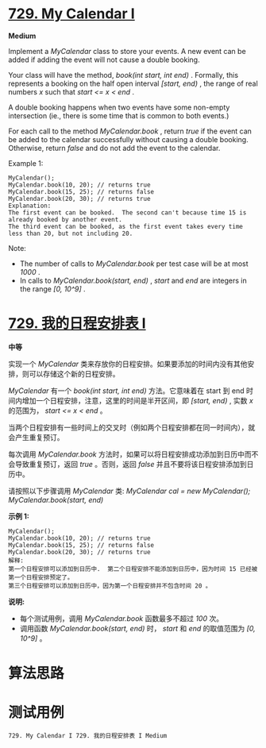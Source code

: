 # [729. My Calendar I][enTitle]

**Medium**

Implement a  *MyCalendar*  class to store your events. A new event can be added if adding the event will not cause a double booking.

Your class will have the method,  *book(int start, int end)* . Formally, this represents a booking on the half open interval  *[start, end)* , the range of real numbers  *x*  such that  *start <= x < end* .

A double booking happens when two events have some non-empty intersection (ie., there is some time that is common to both events.)

For each call to the method  *MyCalendar.book* , return  *true*  if the event can be added to the calendar successfully without causing a double booking. Otherwise, return  *false*  and do not add the event to the calendar.



Example 1:

```
MyCalendar();
MyCalendar.book(10, 20); // returns true
MyCalendar.book(15, 25); // returns false
MyCalendar.book(20, 30); // returns true
Explanation: 
The first event can be booked.  The second can't because time 15 is already booked by another event.
The third event can be booked, as the first event takes every time less than 20, but not including 20.

```



Note:

- The number of calls to  *MyCalendar.book*  per test case will be at most  *1000* . 
- In calls to  *MyCalendar.book(start, end)* ,  *start*  and  *end*  are integers in the range  *[0, 10^9]* .




# [729. 我的日程安排表 I][cnTitle]

**中等**

实现一个  *MyCalendar*  类来存放你的日程安排。如果要添加的时间内没有其他安排，则可以存储这个新的日程安排。

 *MyCalendar*  有一个  *book(int start, int end)* 方法。它意味着在 start 到 end 时间内增加一个日程安排，注意，这里的时间是半开区间，即  *[start, end)* , 实数  *x*  的范围为，  *start <= x < end* 。

当两个日程安排有一些时间上的交叉时（例如两个日程安排都在同一时间内），就会产生重复预订。

每次调用  *MyCalendar.book* 方法时，如果可以将日程安排成功添加到日历中而不会导致重复预订，返回  *true* 。否则，返回  *false*  并且不要将该日程安排添加到日历中。

请按照以下步骤调用  *MyCalendar*  类:  *MyCalendar cal = new MyCalendar();*   *MyCalendar.book(start, end)* 

**示例 1:** 

```
MyCalendar();
MyCalendar.book(10, 20); // returns true
MyCalendar.book(15, 25); // returns false
MyCalendar.book(20, 30); // returns true
解释: 
第一个日程安排可以添加到日历中.  第二个日程安排不能添加到日历中，因为时间 15 已经被第一个日程安排预定了。
第三个日程安排可以添加到日历中，因为第一个日程安排并不包含时间 20 。

```

**说明:** 

- 每个测试用例，调用  *MyCalendar.book*  函数最多不超过  *100* 次。 
- 调用函数  *MyCalendar.book(start, end)* 时，  *start*  和  *end*  的取值范围为  *[0, 10^9]* 。




# 算法思路

# 测试用例
```
729. My Calendar I 729. 我的日程安排表 I Medium
```

[enTitle]: https://leetcode.com/problems/my-calendar-i/
[cnTitle]: https://leetcode-cn.com/problems/my-calendar-i/
